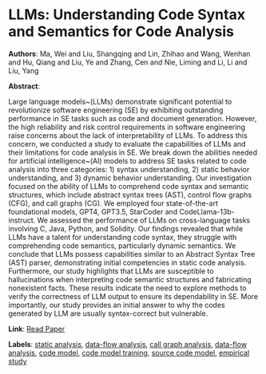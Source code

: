 # LLMs: Understanding Code Syntax and Semantics for Code Analysis

**Authors**: Ma, Wei and Liu, Shangqing and Lin, Zhihao and Wang, Wenhan and Hu, Qiang and Liu, Ye and Zhang, Cen and Nie, Liming and Li, Li and Liu, Yang

**Abstract**:

Large language models~(LLMs) demonstrate significant potential to revolutionize software engineering (SE) by exhibiting outstanding performance in SE tasks such as code and document generation. However, the high reliability and risk control requirements in software engineering raise concerns about the lack of interpretability of LLMs. To address this concern, we conducted a study to evaluate the capabilities of LLMs and their limitations for code analysis in SE. We break down the abilities needed for artificial intelligence~(AI) models to address SE tasks related to code analysis into three categories: 1) syntax understanding, 2) static behavior understanding, and 3) dynamic behavior understanding. Our investigation focused on the ability of LLMs to comprehend code syntax and semantic structures, which include abstract syntax trees (AST), control flow graphs (CFG), and call graphs (CG). We employed four state-of-the-art foundational models, GPT4, GPT3.5, StarCoder and CodeLlama-13b-instruct. We assessed the performance of LLMs on cross-language tasks involving C, Java, Python, and Solidity. Our findings revealed that while LLMs have a talent for understanding code syntax, they struggle with comprehending code semantics, particularly dynamic semantics. We conclude that LLMs possess capabilities similar to an Abstract Syntax Tree (AST) parser, demonstrating initial competencies in static code analysis. Furthermore, our study highlights that LLMs are susceptible to hallucinations when interpreting code semantic structures and fabricating nonexistent facts. These results indicate the need to explore methods to verify the correctness of LLM output to ensure its dependability in SE. More importantly, our study provides an initial answer to why the codes generated by LLM are usually syntax-correct but vulnerable.

**Link**: [Read Paper](https://arxiv.org/abs/2305.12138)

**Labels**: [static analysis](../../labels/static_analysis.md), [data-flow analysis](../../labels/data-flow_analysis.md), [call graph analysis](../../labels/call_graph_analysis.md), [data-flow analysis](../../labels/data-flow_analysis.md), [code model](../../labels/code_model.md), [code model training](../../labels/code_model_training.md), [source code model](../../labels/source_code_model.md), [empirical study](../../labels/empirical_study.md)
